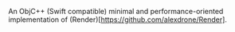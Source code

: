 An ObjC++ (Swift compatible) minimal and performance-oriented implementation of (Render)[https://github.com/alexdrone/Render].

